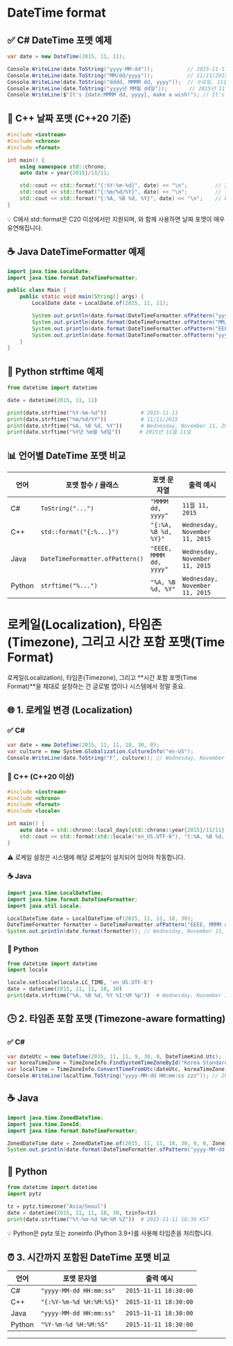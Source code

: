 # DateTime format

## ✅ C# DateTime 포맷 예제
```csharp
var date = new DateTime(2015, 11, 11);

Console.WriteLine(date.ToString("yyyy-MM-dd"));           // 2015-11-11
Console.WriteLine(date.ToString("MM/dd/yyyy"));           // 11/11/2015
Console.WriteLine(date.ToString("dddd, MMMM dd, yyyy"));  // 수요일, 11월 11, 2015
Console.WriteLine(date.ToString("yyyy년 MM월 dd일"));       // 2015년 11월 11일
Console.WriteLine($"It's {date:MMMM dd, yyyy}, make a wish!"); // It's 11월 11, 2015, make a wish!
```

## 🧠 C++ 날짜 포맷 (C++20 기준)
```cpp
#include <iostream>
#include <chrono>
#include <format>

int main() {
    using namespace std::chrono;
    auto date = year{2015}/11/11;

    std::cout << std::format("{:%Y-%m-%d}", date) << "\n";         // 2015-11-11
    std::cout << std::format("{:%m/%d/%Y}", date) << "\n";         // 11/11/2015
    std::cout << std::format("{:%A, %B %d, %Y}", date) << "\n";    // Wednesday, November 11, 2015
}

```
💡 C에서 std::format은 C20 이상에서만 지원되며, <chrono>와 함께 사용하면 날짜 포맷이 매우 유연해집니다.


## ☕ Java DateTimeFormatter 예제
```java
import java.time.LocalDate;
import java.time.format.DateTimeFormatter;

public class Main {
    public static void main(String[] args) {
        LocalDate date = LocalDate.of(2015, 11, 11);

        System.out.println(date.format(DateTimeFormatter.ofPattern("yyyy-MM-dd")));           // 2015-11-11
        System.out.println(date.format(DateTimeFormatter.ofPattern("MM/dd/yyyy")));           // 11/11/2015
        System.out.println(date.format(DateTimeFormatter.ofPattern("EEEE, MMMM dd, yyyy")));  // Wednesday, November 11, 2015
        System.out.println(date.format(DateTimeFormatter.ofPattern("yyyy년 MM월 dd일")));       // 2015년 11월 11일
    }
}

```

## 🐍 Python strftime 예제
```python
from datetime import datetime

date = datetime(2015, 11, 11)

print(date.strftime("%Y-%m-%d"))           # 2015-11-11
print(date.strftime("%m/%d/%Y"))           # 11/11/2015
print(date.strftime("%A, %B %d, %Y"))      # Wednesday, November 11, 2015
print(date.strftime("%Y년 %m월 %d일"))      # 2015년 11월 11일
```



## 📊 언어별 DateTime 포맷 비교

| 언어     | 포맷 함수 / 클래스              | 포맷 문자열               | 출력 예시                        |
|----------|----------------------------------|----------------------------|----------------------------------|
| C#       | `ToString("...")`               | `"MMMM dd, yyyy"`         | `11월 11, 2015`                  |
| C++      | `std::format("{:%...}")`        | `"{:%A, %B %d, %Y}"`      | `Wednesday, November 11, 2015`  |
| Java     | `DateTimeFormatter.ofPattern()` | `"EEEE, MMMM dd, yyyy"`   | `Wednesday, November 11, 2015`  |
| Python   | `strftime("%...")`              | `"%A, %B %d, %Y"`         | `Wednesday, November 11, 2015`  |


#  로케일(Localization), 타임존(Timezone), 그리고 시간 포함 포맷(Time Format)

로케일(Localization), 타임존(Timezone), 그리고 **시간 포함 포맷(Time Format)**을 제대로 설정하는 건 글로벌 앱이나 시스템에서 정말 중요.

## 🌐 1. 로케일 변경 (Localization)
### ✅ C#
```csharp
var date = new DateTime(2015, 11, 11, 18, 30, 0);
var culture = new System.Globalization.CultureInfo("en-US");
Console.WriteLine(date.ToString("F", culture)); // Wednesday, November 11, 2015 6:30:00 PM
```

### 🧠 C++ (C++20 이상)
```cpp
#include <iostream>
#include <chrono>
#include <format>
#include <locale>

int main() {
    auto date = std::chrono::local_days{std::chrono::year{2015}/11/11};
    std::cout << std::format(std::locale("en_US.UTF-8"), "{:%A, %B %d, %Y}", date);
}

```
⚠️ 로케일 설정은 시스템에 해당 로케일이 설치되어 있어야 작동합니다.

### ☕ Java
```java
import java.time.LocalDateTime;
import java.time.format.DateTimeFormatter;
import java.util.Locale;

LocalDateTime date = LocalDateTime.of(2015, 11, 11, 18, 30);
DateTimeFormatter formatter = DateTimeFormatter.ofPattern("EEEE, MMMM dd, yyyy h:mm a", Locale.US);
System.out.println(date.format(formatter)); // Wednesday, November 11, 2015 6:30 PM
```

### 🐍 Python
```python
from datetime import datetime
import locale

locale.setlocale(locale.LC_TIME, 'en_US.UTF-8')
date = datetime(2015, 11, 11, 18, 30)
print(date.strftime("%A, %B %d, %Y %I:%M %p"))  # Wednesday, November 11, 2015 06:30 PM

```

## 🕒 2. 타임존 포함 포맷 (Timezone-aware formatting)

### ✅ C#
```csharp
var dateUtc = new DateTime(2015, 11, 11, 9, 30, 0, DateTimeKind.Utc);
var koreaTimeZone = TimeZoneInfo.FindSystemTimeZoneById("Korea Standard Time");
var localTime = TimeZoneInfo.ConvertTimeFromUtc(dateUtc, koreaTimeZone);
Console.WriteLine(localTime.ToString("yyyy-MM-dd HH:mm:ss zzz")); // 2015-11-11 18:30:00 +09:00
```

## ☕ Java
```java
import java.time.ZonedDateTime;
import java.time.ZoneId;
import java.time.format.DateTimeFormatter;

ZonedDateTime date = ZonedDateTime.of(2015, 11, 11, 18, 30, 0, 0, ZoneId.of("Asia/Seoul"));
System.out.println(date.format(DateTimeFormatter.ofPattern("yyyy-MM-dd HH:mm z"))); // 2015-11-11 18:30 KST
```


## 🐍 Python
```python
from datetime import datetime
import pytz

tz = pytz.timezone("Asia/Seoul")
date = datetime(2015, 11, 11, 18, 30, tzinfo=tz)
print(date.strftime("%Y-%m-%d %H:%M %Z"))  # 2015-11-11 18:30 KST
```

💡 Python은 pytz 또는 zoneinfo (Python 3.9+)를 사용해 타임존을 처리합니다.


## ⏰ 3. 시간까지 포함된 DateTime 포맷 비교

| 언어     | 포맷 문자열                    | 출력 예시                  |
|----------|-------------------------------|----------------------------|
| C#       | `"yyyy-MM-dd HH:mm:ss"`       | `2015-11-11 18:30:00`      |
| C++      | `"{:%Y-%m-%d %H:%M:%S}"`      | `2015-11-11 18:30:00`      |
| Java     | `"yyyy-MM-dd HH:mm:ss"`       | `2015-11-11 18:30:00`      |
| Python   | `"%Y-%m-%d %H:%M:%S"`         | `2015-11-11 18:30:00`      |

---




